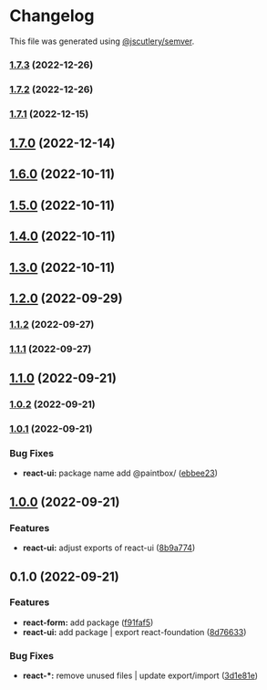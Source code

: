 # Changelog

This file was generated using [@jscutlery/semver](https://github.com/jscutlery/semver).

### [1.7.3](https://gitlab.migoinc.com/migotv/paintbox/compare/react-ui@1.7.2...react-ui@1.7.3) (2022-12-26)

### [1.7.2](https://gitlab.migoinc.com/migotv/paintbox/compare/react-ui@1.7.1...react-ui@1.7.2) (2022-12-26)

### [1.7.1](https://gitlab.migoinc.com/migotv/paintbox/compare/react-ui@1.7.0...react-ui@1.7.1) (2022-12-15)

## [1.7.0](https://gitlab.migoinc.com/migotv/paintbox/compare/react-ui@1.6.0...react-ui@1.7.0) (2022-12-14)

## [1.6.0](https://gitlab.migoinc.com/migotv/paintbox/compare/react-ui@1.5.0...react-ui@1.6.0) (2022-10-11)

## [1.5.0](https://gitlab.migoinc.com/migotv/paintbox/compare/react-ui@1.4.0...react-ui@1.5.0) (2022-10-11)

## [1.4.0](https://gitlab.migoinc.com/migotv/paintbox/compare/react-ui@1.3.0...react-ui@1.4.0) (2022-10-11)

## [1.3.0](https://gitlab.migoinc.com/migotv/paintbox/compare/react-ui@1.2.0...react-ui@1.3.0) (2022-10-11)

## [1.2.0](https://gitlab.migoinc.com/migotv/paintbox/compare/react-ui@1.1.2...react-ui@1.2.0) (2022-09-29)

### [1.1.2](https://gitlab.migoinc.com/migotv/paintbox/compare/react-ui@1.1.1...react-ui@1.1.2) (2022-09-27)

### [1.1.1](https://gitlab.migoinc.com/migotv/paintbox/compare/react-ui@1.1.0...react-ui@1.1.1) (2022-09-27)

## [1.1.0](https://gitlab.migoinc.com/migotv/paintbox/compare/react-ui@1.0.2...react-ui@1.1.0) (2022-09-21)

### [1.0.2](https://gitlab.migoinc.com/migotv/paintbox/compare/react-ui@1.0.1...react-ui@1.0.2) (2022-09-21)

### [1.0.1](https://gitlab.migoinc.com/migotv/paintbox/compare/react-ui@1.0.0...react-ui@1.0.1) (2022-09-21)


### Bug Fixes

* **react-ui:** package name add @paintbox/ ([ebbee23](https://gitlab.migoinc.com/migotv/paintbox/commit/ebbee236b903771d03fe77aaa0dee2d2e27f998f))

## [1.0.0](https://gitlab.migoinc.com/migotv/paintbox/compare/react-ui@0.1.0...react-ui@1.0.0) (2022-09-21)


### Features

* **react-ui:** adjust exports of react-ui ([8b9a774](https://gitlab.migoinc.com/migotv/paintbox/commit/8b9a77450ad3c8b049334860fb1166c2698f9867))

## 0.1.0 (2022-09-21)


### Features

* **react-form:** add package ([f91faf5](https://gitlab.migoinc.com/migotv/paintbox/commit/f91faf5d35312144f6706ce830f7762db3a82900))
* **react-ui:** add package | export react-foundation ([8d76633](https://gitlab.migoinc.com/migotv/paintbox/commit/8d76633c03c20b8ade6dd740c10d1baedd4633f1))


### Bug Fixes

* **react-*:** remove unused files | update export/import ([3d1e81e](https://gitlab.migoinc.com/migotv/paintbox/commit/3d1e81e8e15f6fc669c3a4f075f62fba6c48b0a4))
